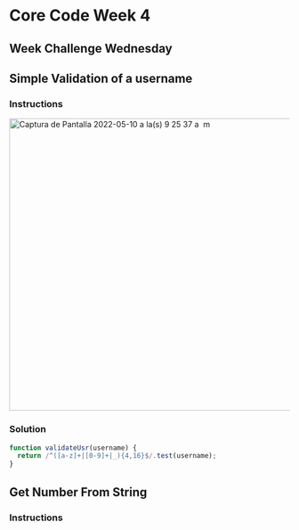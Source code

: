 # Core Code Week 4

## Week Challenge Wednesday
## Simple Validation of a username
### Instructions
<img width="525" alt="Captura de Pantalla 2022-05-10 a la(s) 9 25 37 a  m" src="https://user-images.githubusercontent.com/91048093/167665040-769d0c1c-4111-4fe0-8249-8ef066977c4c.png">

### Solution
```javascript
function validateUsr(username) {
  return /^([a-z]+|[0-9]+|_){4,16}$/.test(username);
}
```
## Get Number From String
### Instructions
